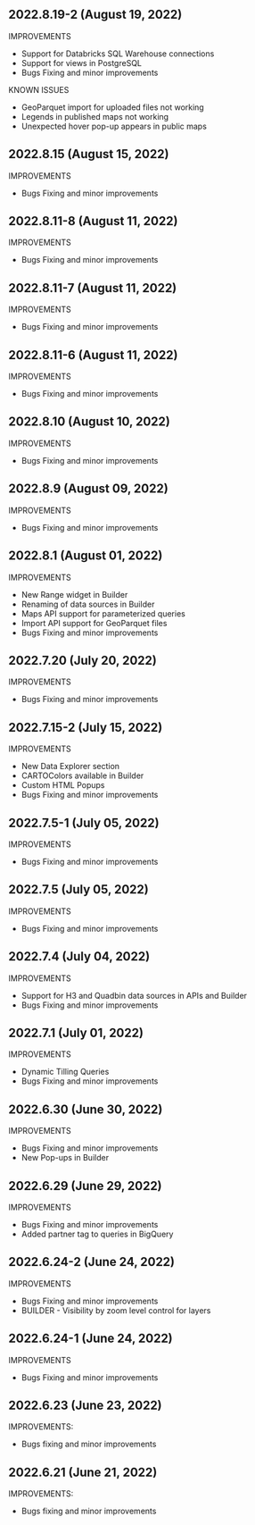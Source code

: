 ## 2022.8.19-2 (August 19, 2022)
IMPROVEMENTS
+ Support for Databricks SQL Warehouse connections
+ Support for views in PostgreSQL
+ Bugs Fixing and minor improvements

KNOWN ISSUES
+ GeoParquet import for uploaded files not working
+ Legends in published maps not working
+ Unexpected hover pop-up appears in public maps

## 2022.8.15 (August 15, 2022)
IMPROVEMENTS
+ Bugs Fixing and minor improvements

## 2022.8.11-8 (August 11, 2022)
IMPROVEMENTS
+ Bugs Fixing and minor improvements

## 2022.8.11-7 (August 11, 2022)
IMPROVEMENTS
+ Bugs Fixing and minor improvements

## 2022.8.11-6 (August 11, 2022)
IMPROVEMENTS
+ Bugs Fixing and minor improvements

## 2022.8.10 (August 10, 2022)
IMPROVEMENTS
+ Bugs Fixing and minor improvements

## 2022.8.9 (August 09, 2022)
IMPROVEMENTS
+ Bugs Fixing and minor improvements

## 2022.8.1 (August 01, 2022)
IMPROVEMENTS
+ New Range widget in Builder
+ Renaming of data sources in Builder
+ Maps API support for parameterized queries
+ Import API support for GeoParquet files
+ Bugs Fixing and minor improvements

## 2022.7.20 (July 20, 2022)
IMPROVEMENTS
+ Bugs Fixing and minor improvements

## 2022.7.15-2 (July 15, 2022)
IMPROVEMENTS
+ New Data Explorer section
+ CARTOColors available in Builder
+ Custom HTML Popups
+ Bugs Fixing and minor improvements

## 2022.7.5-1 (July 05, 2022)
IMPROVEMENTS
+ Bugs Fixing and minor improvements

## 2022.7.5 (July 05, 2022)
IMPROVEMENTS
+ Bugs Fixing and minor improvements

## 2022.7.4 (July 04, 2022)
IMPROVEMENTS
+ Support for H3 and Quadbin data sources in APIs and Builder
+ Bugs Fixing and minor improvements

## 2022.7.1 (July 01, 2022)
IMPROVEMENTS
+ Dynamic Tilling Queries
+ Bugs Fixing and minor improvements

## 2022.6.30 (June 30, 2022)
IMPROVEMENTS
+ Bugs Fixing and minor improvements
+ New Pop-ups in Builder

## 2022.6.29 (June 29, 2022)
IMPROVEMENTS
+ Bugs Fixing and minor improvements
+ Added partner tag to queries in BigQuery

## 2022.6.24-2 (June 24, 2022)
IMPROVEMENTS
+ Bugs Fixing and minor improvements
+ BUILDER - Visibility by zoom level control for layers

## 2022.6.24-1 (June 24, 2022)
IMPROVEMENTS
+ Bugs Fixing and minor improvements

## 2022.6.23 (June 23, 2022)
IMPROVEMENTS:
- Bugs fixing and minor improvements

## 2022.6.21 (June 21, 2022)
IMPROVEMENTS:
- Bugs fixing and minor improvements
